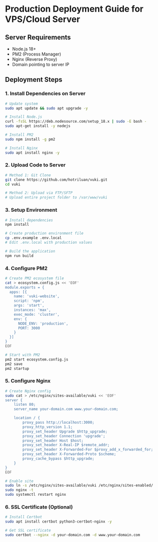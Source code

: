 # Production Deployment Guide for VPS/Cloud Server

## Server Requirements
- Node.js 18+ 
- PM2 (Process Manager)
- Nginx (Reverse Proxy)
- Domain pointing to server IP

## Deployment Steps

### 1. Install Dependencies on Server
```bash
# Update system
sudo apt update && sudo apt upgrade -y

# Install Node.js
curl -fsSL https://deb.nodesource.com/setup_18.x | sudo -E bash -
sudo apt-get install -y nodejs

# Install PM2
sudo npm install -g pm2

# Install Nginx
sudo apt install nginx -y
```

### 2. Upload Code to Server
```bash
# Method 1: Git Clone
git clone https://github.com/hotriluan/vuki.git
cd vuki

# Method 2: Upload via FTP/SFTP
# Upload entire project folder to /var/www/vuki
```

### 3. Setup Environment
```bash
# Install dependencies
npm install

# Create production environment file
cp .env.example .env.local
# Edit .env.local with production values

# Build the application
npm run build
```

### 4. Configure PM2
```bash
# Create PM2 ecosystem file
cat > ecosystem.config.js << 'EOF'
module.exports = {
  apps: [{
    name: 'vuki-website',
    script: 'npm',
    args: 'start',
    instances: 'max',
    exec_mode: 'cluster',
    env: {
      NODE_ENV: 'production',
      PORT: 3000
    }
  }]
}
EOF

# Start with PM2
pm2 start ecosystem.config.js
pm2 save
pm2 startup
```

### 5. Configure Nginx
```bash
# Create Nginx config
sudo cat > /etc/nginx/sites-available/vuki << 'EOF'
server {
    listen 80;
    server_name your-domain.com www.your-domain.com;

    location / {
        proxy_pass http://localhost:3000;
        proxy_http_version 1.1;
        proxy_set_header Upgrade $http_upgrade;
        proxy_set_header Connection 'upgrade';
        proxy_set_header Host $host;
        proxy_set_header X-Real-IP $remote_addr;
        proxy_set_header X-Forwarded-For $proxy_add_x_forwarded_for;
        proxy_set_header X-Forwarded-Proto $scheme;
        proxy_cache_bypass $http_upgrade;
    }
}
EOF

# Enable site
sudo ln -s /etc/nginx/sites-available/vuki /etc/nginx/sites-enabled/
sudo nginx -t
sudo systemctl restart nginx
```

### 6. SSL Certificate (Optional)
```bash
# Install Certbot
sudo apt install certbot python3-certbot-nginx -y

# Get SSL certificate
sudo certbot --nginx -d your-domain.com -d www.your-domain.com
```